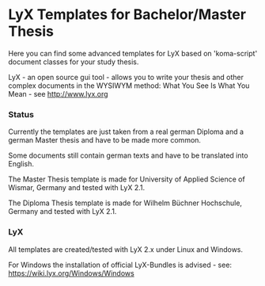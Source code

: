 # LyX Templates for Bachelor/Master Thesis

Here you can find some advanced templates for LyX based on 'koma-script' document classes for your study thesis.

LyX - an open source gui tool - allows you to write your thesis and other complex documents in the WYSIWYM method:
What You See Is What You Mean - see http://www.lyx.org

### Status

Currently the templates are just taken from a real german Diploma and a german Master thesis and have to be made more common.

Some documents still contain german texts and have to be translated into English.

The Master Thesis template is made for University of Applied Science of Wismar, Germany and tested with LyX 2.1.

The Diploma Thesis template is made for Wilhelm Büchner Hochschule, Germany and tested with LyX 2.1.

### LyX

All templates are created/tested with LyX 2.x under Linux and Windows.

For Windows the installation of official LyX-Bundles is advised - see: https://wiki.lyx.org/Windows/Windows 
